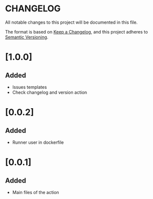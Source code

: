 # CHANGELOG

All notable changes to this project will be documented in this file.

The format is based on [Keep a Changelog](https://keepachangelog.com/en/1.0.0/),
and this project adheres to [Semantic Versioning](https://semver.org/spec/v2.0.0.html).

# [1.0.0]
## Added
* Issues templates
* Check changelog and version action

# [0.0.2]
## Added
* Runner user in dockerfile

# [0.0.1]
## Added
* Main files of the action